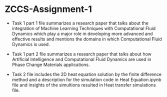 # ZCCS-Assignment-1
* Task 1 part 1 file summarizes a research paper that talks about the integration of Machine Learning Techniques with Computational Fluid Dynamics which play a major role in developing more advanced and effective results and mentions the domains in which Computational Fluid Dynamics is used.

* Task 1 part 2 file summarizes a research paper that talks about how Artificial Intelligence and Computational Fluid Dynamics are used in Phase Change Materials applications.

* Task 2 file includes the 2D heat equation solution by the finite difference method and a description for the simulation code in Heat Equation.ipynb file and insights of the simultions resulted in Heat transfer simulations file.
